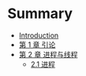 # Summary

- [Introduction](README.md)
- [第 1 章 引论](ch1/README.md)
- [第 2 章 进程与线程](ch2/README.md)
  - [2.1 进程](ch2/ch2-01-进程.md)
